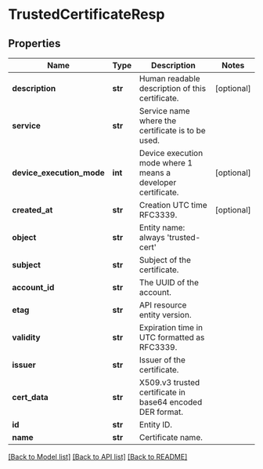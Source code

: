 # TrustedCertificateResp

## Properties
Name | Type | Description | Notes
------------ | ------------- | ------------- | -------------
**description** | **str** | Human readable description of this certificate. | [optional] 
**service** | **str** | Service name where the certificate is to be used. | 
**device_execution_mode** | **int** | Device execution mode where 1 means a developer certificate. | [optional] 
**created_at** | **str** | Creation UTC time RFC3339. | [optional] 
**object** | **str** | Entity name: always &#39;trusted-cert&#39; | 
**subject** | **str** | Subject of the certificate. | 
**account_id** | **str** | The UUID of the account. | 
**etag** | **str** | API resource entity version. | 
**validity** | **str** | Expiration time in UTC formatted as RFC3339. | 
**issuer** | **str** | Issuer of the certificate. | 
**cert_data** | **str** | X509.v3 trusted certificate in base64 encoded DER format. | 
**id** | **str** | Entity ID. | 
**name** | **str** | Certificate name. | 

[[Back to Model list]](../README.md#documentation-for-models) [[Back to API list]](../README.md#documentation-for-api-endpoints) [[Back to README]](../README.md)


